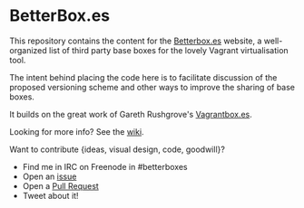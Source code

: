 # BetterBox.es

This repository contains the content for the
[Betterbox.es](http://betterbox.es) website, a 
well-organized list of third party base boxes for the lovely Vagrant
virtualisation tool.

The intent behind placing the code here is to facilitate discussion of
the proposed versioning scheme and other ways to improve the sharing
of base boxes.

It builds on the great work of Gareth Rushgrove's
[Vagrantbox.es](http://www.vagrantboxes.com).

Looking for more info? See the [wiki](https://github.com/englishm/betterboxes/wiki).

Want to contribute {ideas, visual design, code, goodwill}? 
   
   - Find me in IRC on Freenode in #betterboxes
   - Open an [issue](https://github.com/englishm/betterboxes/issues)
   - Open a [Pull Request](https://github.com/englishm/betterboxes/pulls)
   - Tweet about it!

